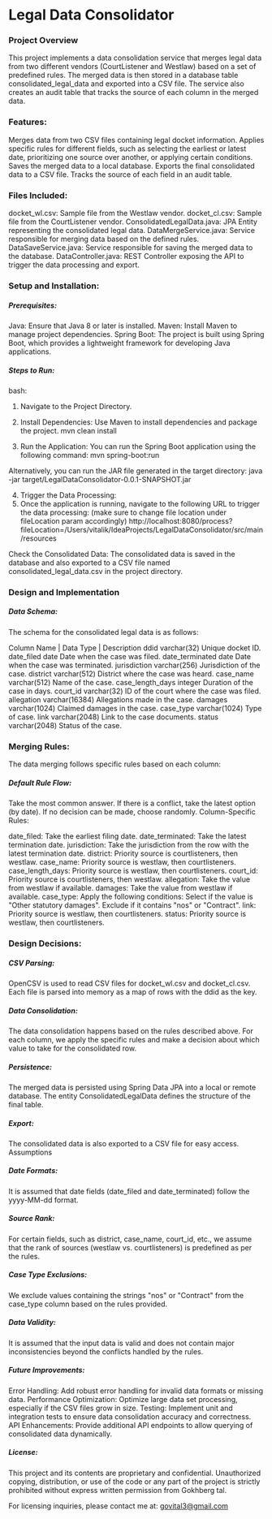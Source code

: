 # Legal Data Consolidator

### Project Overview
This project implements a data consolidation service that merges legal data from two different vendors (CourtListener and Westlaw) based on a set of predefined rules. The merged data is then stored in a database table consolidated_legal_data and exported into a CSV file. The service also creates an audit table that tracks the source of each column in the merged data.

### Features:
Merges data from two CSV files containing legal docket information.
Applies specific rules for different fields, such as selecting the earliest or latest date, prioritizing one source over another, or applying certain conditions.
Saves the merged data to a local database.
Exports the final consolidated data to a CSV file.
Tracks the source of each field in an audit table.

### Files Included:
docket_wl.csv: Sample file from the Westlaw vendor.
docket_cl.csv: Sample file from the CourtListener vendor.
ConsolidatedLegalData.java: JPA Entity representing the consolidated legal data.
DataMergeService.java: Service responsible for merging data based on the defined rules.
DataSaveService.java: Service responsible for saving the merged data to the database.
DataController.java: REST Controller exposing the API to trigger the data processing and export.

### Setup and Installation:

##### Prerequisites:
Java: Ensure that Java 8 or later is installed.
Maven: Install Maven to manage project dependencies.
Spring Boot: The project is built using Spring Boot, which provides a lightweight framework for developing Java applications.

##### Steps to Run:

bash:
1. Navigate to the Project Directory.

2. Install Dependencies: Use Maven to install dependencies and package the project.
mvn clean install

3. Run the Application: You can run the Spring Boot application using the following command:
mvn spring-boot:run

Alternatively, you can run the JAR file generated in the target directory:
java -jar target/LegalDataConsolidator-0.0.1-SNAPSHOT.jar

4. Trigger the Data Processing: 
5. Once the application is running, navigate to the following URL to trigger the data processing:
(make sure to change file location under fileLocation param accordingly)
http://localhost:8080/process?fileLocation=/Users/vitalik/IdeaProjects/LegalDataConsolidator/src/main/resources


Check the Consolidated Data: The consolidated data is saved in the database and also exported to a CSV file named consolidated_legal_data.csv in the project directory.

### Design and Implementation

##### Data Schema:
The schema for the consolidated legal data is as follows:

Column Name	 |      Data Type |	    Description
ddid	            varchar(32)	        Unique docket ID.
date_filed	        date	            Date when the case was filed.
date_terminated	    date	            Date when the case was terminated.
jurisdiction	    varchar(256)	    Jurisdiction of the case.
district	        varchar(512)	    District where the case was heard.
case_name	        varchar(512)	    Name of the case.
case_length_days	integer	            Duration of the case in days.
court_id	        varchar(32)	        ID of the court where the case was filed.
allegation	        varchar(16384)	    Allegations made in the case.
damages	            varchar(1024)	    Claimed damages in the case.
case_type	        varchar(1024)	    Type of case.
link	            varchar(2048)	    Link to the case documents.
status	            varchar(2048)	    Status of the case.

### Merging Rules:
The data merging follows specific rules based on each column:

##### Default Rule Flow:

Take the most common answer.
If there is a conflict, take the latest option (by date).
If no decision can be made, choose randomly.
Column-Specific Rules:

date_filed: Take the earliest filing date.
date_terminated: Take the latest termination date.
jurisdiction: Take the jurisdiction from the row with the latest termination date.
district: Priority source is courtlisteners, then westlaw.
case_name: Priority source is westlaw, then courtlisteners.
case_length_days: Priority source is westlaw, then courtlisteners.
court_id: Priority source is courtlisteners, then westlaw.
allegation: Take the value from westlaw if available.
damages: Take the value from westlaw if available.
case_type: Apply the following conditions:
Select if the value is "Other statutory damages".
Exclude if it contains "nos" or "Contract".
link: Priority source is westlaw, then courtlisteners.
status: Priority source is westlaw, then courtlisteners.

### Design Decisions:

##### CSV Parsing:
OpenCSV is used to read CSV files for docket_wl.csv and docket_cl.csv.
Each file is parsed into memory as a map of rows with the ddid as the key.

##### Data Consolidation:
The data consolidation happens based on the rules described above.
For each column, we apply the specific rules and make a decision about which value to take for the consolidated row.

##### Persistence:
The merged data is persisted using Spring Data JPA into a local or remote database.
The entity ConsolidatedLegalData defines the structure of the final table.

##### Export:
The consolidated data is also exported to a CSV file for easy access.
Assumptions

##### Date Formats:
It is assumed that date fields (date_filed and date_terminated) follow the yyyy-MM-dd format.

##### Source Rank:
For certain fields, such as district, case_name, court_id, etc., we assume that the rank of sources (westlaw vs. courtlisteners) is predefined as per the rules.

##### Case Type Exclusions:
We exclude values containing the strings "nos" or "Contract" from the case_type column based on the rules provided.

##### Data Validity:
It is assumed that the input data is valid and does not contain major inconsistencies beyond the conflicts handled by the rules.

##### Future Improvements:
Error Handling: Add robust error handling for invalid data formats or missing data.
Performance Optimization: Optimize large data set processing, especially if the CSV files grow in size.
Testing: Implement unit and integration tests to ensure data consolidation accuracy and correctness.
API Enhancements: Provide additional API endpoints to allow querying of consolidated data dynamically.

##### License:
This project and its contents are proprietary and confidential.
Unauthorized copying, distribution, or use of the code or any part of the project is strictly prohibited
without express written permission from Gokhberg tal.

For licensing inquiries, please contact me at:
govital3@gmail.com